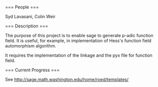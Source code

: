 === People ===

Syd Lavasani, Colin Weir

=== Description ===

The purpose of this project is to enable sage to generate p-adic function field. It is useful, for example, in implementation of Hess's function field automorphism algorithm.

It requires the implementation of the linkage and the pyx file for function field.  

=== Current Progress ===

See http://sage.math.washington.edu/home/roed/templates/
